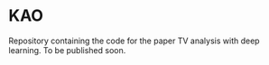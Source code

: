 # KAO

Repository containing the code for the paper TV analysis with deep learning. To be published soon.
